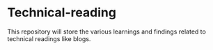 # Technical-reading
This repository will store the various learnings and findings related to technical readings like blogs.
